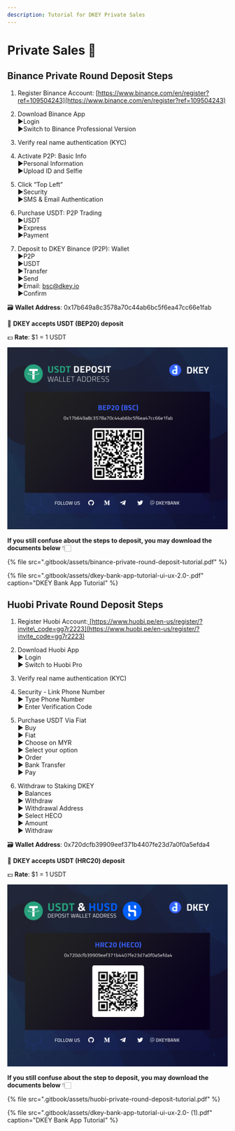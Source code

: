 ```yaml
---
description: Tutorial for DKEY Private Sales
---
```


# Private Sales 🎯

## **Binance Private Round Deposit Steps**

1. Register Binance Account: [https://www.binance.com/en/register?ref=109504243](https://www.binance.com/en/register?ref=109504243) 

2. Download Binance App   
    ▶Login   
    ▶Switch to Binance Professional Version  
  
3. Verify real name authentication \(KYC\)  
  
4. Activate P2P: Basic Info   
    ▶Personal Information   
    ▶Upload ID and Selfie  
  
5. Click “Top Left”   
    ▶Security   
    ▶SMS & Email Authentication  
  
6. Purchase USDT: P2P Trading   
    ▶USDT   
    ▶Express   
    ▶Payment  
  
7. Deposit to DKEY Binance \(P2P\): Wallet   
    ▶P2P  
    ▶USDT  
    ▶Transfer  
    ▶Send  
    ▶Email: bsc@dkey.io  
    ▶Confirm



🗃 **Wallet Address**: 0x17b649a8c3578a70c44ab6bc5f6ea47cc66e1fab

🔑 **DKEY accepts USDT \(BEP20\) deposit**

💵 **Rate**: $1 = 1 USDT

![](.gitbook/assets/usdt-deposit-poster_bep20.jpg)

**If you still confuse about the steps to deposit, you may download the documents below** 👇🏻 

{% file src=".gitbook/assets/binance-private-round-deposit-tutorial.pdf" %}

{% file src=".gitbook/assets/dkey-bank-app-tutorial-ui-ux-2.0-.pdf" caption="DKEY Bank App Tutorial" %}

## Huobi Private Round Deposit Steps

1. Register Huobi Account:[ ](https://bit.ly/3gdMois)[https://www.huobi.pe/en-us/register/?invite\_code=gg7r2223](https://www.huobi.pe/en-us/register/?invite_code=gg7r2223)

2. Download Huobi App  
   ▶ Login   
   ▶ Switch to Huobi Pro

3. Verify real name authentication \(KYC\)

4. Security - Link Phone Number  
   ▶ Type Phone Number  
   ▶ Enter Verification Code

5. Purchase USDT Via Fiat  
   ▶ Buy  
   ▶ Fiat  
   ▶ Choose on MYR  
   ▶ Select your option  
   ▶ Order  
   ▶ Bank Transfer  
   ▶ Pay

6. Withdraw to Staking DKEY  
   ▶ Balances  
   ▶ Withdraw  
   ▶ Withdrawal Address  
   ▶ Select HECO  
   ▶ Amount  
   ▶ Withdraw



🗃 **Wallet Address**: 0x720dcfb39909eef371b4407fe23d7a0f0a5efda4  
  
🔑 **DKEY accepts USDT \(HRC20\) deposit**

💵 **Rate**: $1 = 1 USDT

![](.gitbook/assets/hrc20_usdt-and-husd.jpg)

**If you still confuse about the step to deposit, you may download the documents below** 👇🏻 

{% file src=".gitbook/assets/huobi-private-round-deposit-tutorial.pdf" %}

{% file src=".gitbook/assets/dkey-bank-app-tutorial-ui-ux-2.0- \(1\).pdf" caption="DKEY Bank App Tutorial" %}

